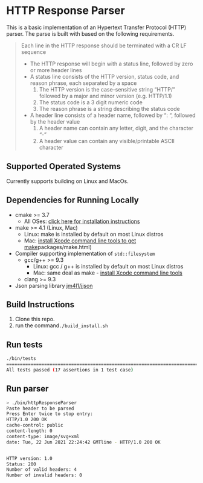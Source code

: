 # HTTP Response Parser

This is a basic implementation of an Hypertext Transfer Protocol (HTTP) parser. The parse is built with based on the following requirements.

> Each line in the HTTP response should be terminated with a CR LF sequence
> * The HTTP response will begin with a status line, followed by zero or more header lines
> * A status line consists of the HTTP version, status code, and reason phrase, each separated by a space
>   1. The HTTP version is the case-sensitive string “HTTP/” followed by a major and minor version (e.g. HTTP/1.1)
>   2. The status code is a 3 digit numeric code
>   3. The reason phrase is a string describing the status code
> * A header line consists of a header name, followed by “: “, followed by the header value
>   1. A header name can contain any letter, digit, and the character “-”
>   2. A header value can contain any visible/printable ASCII character

## Supported Operated Systems
Currently supports building on Linux and MacOs.

## Dependencies for Running Locally
* cmake >= 3.7
  * All OSes: [click here for installation instructions](https://cmake.org/install/)
* make >= 4.1 (Linux, Mac)
  * Linux: make is installed by default on most Linux distros
  * Mac: [install Xcode command line tools to get make](https://developer.apple.com/xcode/features/)packages/make.html)
* Compiler supporting implementation of `std::filesystem`
  * gcc/g++ >= 9.3
    * Linux: gcc / g++ is installed by default on most Linux distros
    * Mac: same deal as make - [install Xcode command line tools](https://developer.apple.com/xcode/features/)
  * clang >= 9.3
* Json parsing library [jm4l1/jjson](https://github.com/jm4l1/jjson)

## Build Instructions
1. Clone this repo.
2. run the command`./build_install.sh`

## Run tests
```bash
./bin/tests
===============================================================================
All tests passed (17 assertions in 1 test case)
```

## Run parser
```bash
> ./bin/httpResponseParser
Paste header to be parsed
Press Enter twice to stop entry:
HTTP/1.0 200 OK
cache-control: public
content-length: 0
content-type: image/svg+xml
date: Tue, 22 Jun 2021 22:24:42 GMTline - HTTP/1.0 200 OK


HTTP version: 1.0
Status: 200
Number of valid headers: 4
Number of invalid headers: 0
```